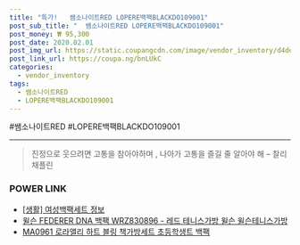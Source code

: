 ```yaml
--- 
title: "특가!   쌤소나이트RED LOPERE백팩BLACKDO109001" 
post_sub_title: "  쌤소나이트RED LOPERE백팩BLACKDO109001" 
post_money: ₩ 95,300 
post_date: 2020.02.01 
post_img_url: https://static.coupangcdn.com/image/vendor_inventory/d4de/f0b5e493a4f14b13b7a60e12b782efd861a2860c76edc6ab14dc11607f24.jpg 
post_link_url: https://coupa.ng/bnLUkC 
categories: 
  - vendor_inventory 
tags: 
  - 쌤소나이트RED 
  - LOPERE백팩BLACKDO109001 
--- 
```

  #쌤소나이트RED #LOPERE백팩BLACKDO109001 
<hr> 

> 진정으로 웃으려면 고통을 참아야하며 , 나아가 고통을 즐길 줄 알아야 해 – 찰리 채플린 


### POWER LINK

* <a href="https://blog.naver.com/fasyy4321/221763297698" target="_blank"> [생활] 여성백팩세트 정보 </a>
* <a href="https://blog.naver.com/fasyy4321/221785129636" target="_blank">윌슨 FEDERER DNA 백팩 WRZ830896 - 레드 테니스가방 윌슨 윌슨테니스가방 </a>
* <a href="https://blog.naver.com/santokki14/221786476373" target="_blank">MA0961 로라앨리 하트 블링 책가방세트 초등학생트 백팩</a>
